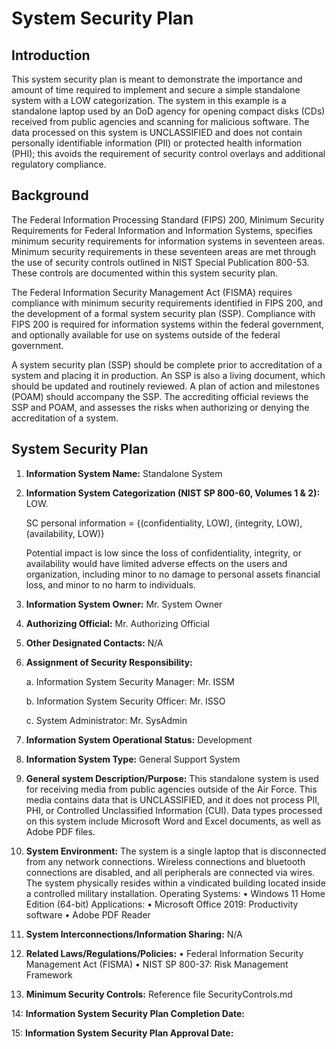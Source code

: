 # System Security Plan

## Introduction

This system security plan is meant to demonstrate the importance and amount of time required to implement and secure a simple standalone system with a LOW categorization. The system in this example is a standalone laptop used by an DoD agency for opening compact disks (CDs) received from public agencies and scanning for malicious software. The data processed on this system is UNCLASSIFIED and does not contain personally identifiable information (PII) or protected health information (PHI); this avoids the requirement of security control overlays and additional regulatory compliance.

## Background

The Federal Information Processing Standard (FIPS) 200, Minimum Security Requirements for Federal Information and Information Systems, specifies minimum security requirements for information systems in seventeen areas. Minimum security requirements in these seventeen areas are met through the use of security controls outlined in NIST Special Publication 800-53. These controls are documented within this system security plan.

The Federal Information Security Management Act (FISMA) requires compliance with minimum security requirements identified in FIPS 200, and the development of a formal system security plan (SSP). Compliance with FIPS 200 is required for information systems within the federal government, and optionally available for use on systems outside of the federal government.

A system security plan (SSP) should be complete prior to accreditation of a system and placing it in production. An SSP is also a living document, which should be updated and routinely reviewed. A plan of action and milestones (POAM) should accompany the SSP. The accrediting official reviews the SSP and POAM, and assesses the risks when authorizing or denying the accreditation of a system.

## System Security Plan

1. **Information System Name:** Standalone System

2. **Information System Categorization (NIST SP 800-60, Volumes 1 & 2):** LOW.

    SC personal information = {(confidentiality, LOW), (integrity, LOW), (availability, LOW)}

	Potential impact is low since the loss of confidentiality, integrity, or availability would have limited adverse effects on the users and organization, including minor to no damage to personal assets  financial loss, and minor to no harm to individuals.

3. **Information System Owner:** Mr. System Owner

4. **Authorizing Official:** Mr. Authorizing Official

5. **Other Designated Contacts:** N/A

6. **Assignment of Security Responsibility:**

	a. Information System Security Manager: Mr. ISSM

	b. Information System Security Officer: Mr. ISSO

	c. System Administrator: Mr. SysAdmin

7. **Information System Operational Status:** Development

8. **Information System Type:** General Support System

9. **General system Description/Purpose:**
	This standalone system is used for receiving media from public agencies outside of the Air Force. This media contains data that is UNCLASSIFIED, and it does not process PII, PHI, or Controlled Unclassified Information (CUI). Data types processed on this system include Microsoft Word and Excel documents, as well as Adobe PDF files.

10. **System Environment:**
	The system is a single laptop that is disconnected from any network connections. Wireless connections and bluetooth connections are disabled, and all peripherals are connected via wires. The system physically resides within a vindicated building located inside a controlled military installation.
    Operating Systems: 
    • Windows 11 Home Edition (64-bit)
    Applications: 
    • Microsoft Office 2019: Productivity software
    • Adobe PDF Reader

11. **System Interconnections/Information Sharing:** N/A

12. **Related Laws/Regulations/Policies:**
    • Federal Information Security Management Act (FISMA)
    • NIST SP 800-37: Risk Management Framework

13. **Minimum Security Controls:** Reference file SecurityControls.md 

14: **Information System Security Plan Completion Date:**

15: **Information System Security Plan Approval Date:**